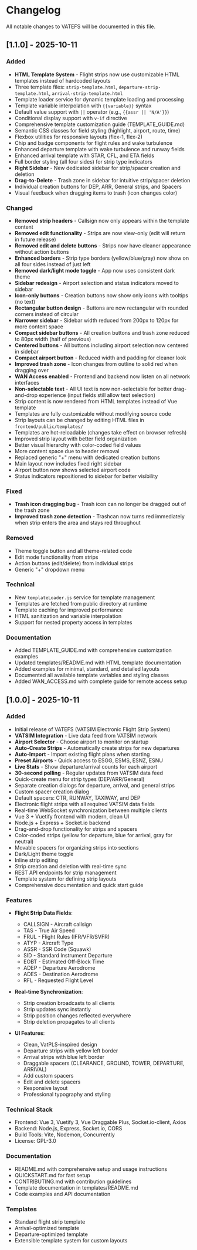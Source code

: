 # Changelog

All notable changes to VATEFS will be documented in this file.

## [1.1.0] - 2025-10-11

### Added
- **HTML Template System** - Flight strips now use customizable HTML templates instead of hardcoded layouts
- Three template files: `strip-template.html`, `departure-strip-template.html`, `arrival-strip-template.html`
- Template loader service for dynamic template loading and processing
- Template variable interpolation with `{{variable}}` syntax
- Default value support with `||` operator (e.g., `{{assr || 'N/A'}}`)
- Conditional display support with `v-if` directive
- Comprehensive template customization guide (TEMPLATE_GUIDE.md)
- Semantic CSS classes for field styling (highlight, airport, route, time)
- Flexbox utilities for responsive layouts (flex-1, flex-2)
- Chip and badge components for flight rules and wake turbulence
- Enhanced departure template with wake turbulence and runway fields
- Enhanced arrival template with STAR, CFL, and ETA fields
- Full border styling (all four sides) for strip type indicators
- **Right Sidebar** - New dedicated sidebar for strip/spacer creation and deletion
- **Drag-to-Delete** - Trash zone in sidebar for intuitive strip/spacer deletion
- Individual creation buttons for DEP, ARR, General strips, and Spacers
- Visual feedback when dragging items to trash (icon changes color)

### Changed
- **Removed strip headers** - Callsign now only appears within the template content
- **Removed edit functionality** - Strips are now view-only (edit will return in future release)
- **Removed edit and delete buttons** - Strips now have cleaner appearance without action buttons
- **Enhanced borders** - Strip type borders (yellow/blue/gray) now show on all four sides instead of just left
- **Removed dark/light mode toggle** - App now uses consistent dark theme
- **Sidebar redesign** - Airport selection and status indicators moved to sidebar
- **Icon-only buttons** - Creation buttons now show only icons with tooltips (no text)
- **Rectangular button design** - Buttons are now rectangular with rounded corners instead of circular
- **Narrower sidebar** - Sidebar width reduced from 200px to 120px for more content space
- **Compact sidebar buttons** - All creation buttons and trash zone reduced to 80px width (half of previous)
- **Centered buttons** - All buttons including airport selection now centered in sidebar
- **Compact airport button** - Reduced width and padding for cleaner look
- **Improved trash zone** - Icon changes from outline to solid red when dragging over
- **WAN Access enabled** - Frontend and backend now listen on all network interfaces
- **Non-selectable text** - All UI text is now non-selectable for better drag-and-drop experience (input fields still allow text selection)
- Strip content is now rendered from HTML templates instead of Vue template
- Templates are fully customizable without modifying source code
- Strip layouts can be changed by editing HTML files in `frontend/public/templates/`
- Templates are hot-reloadable (changes take effect on browser refresh)
- Improved strip layout with better field organization
- Better visual hierarchy with color-coded field values
- More content space due to header removal
- Replaced generic "+" menu with dedicated creation buttons
- Main layout now includes fixed right sidebar
- Airport button now shows selected airport code
- Status indicators repositioned to sidebar for better visibility

### Fixed
- **Trash icon dragging bug** - Trash icon can no longer be dragged out of the trash zone
- **Improved trash zone detection** - Trashcan now turns red immediately when strip enters the area and stays red throughout

### Removed
- Theme toggle button and all theme-related code
- Edit mode functionality from strips
- Action buttons (edit/delete) from individual strips
- Generic "+" dropdown menu

### Technical
- New `templateLoader.js` service for template management
- Templates are fetched from public directory at runtime
- Template caching for improved performance
- HTML sanitization and variable interpolation
- Support for nested property access in templates

### Documentation
- Added TEMPLATE_GUIDE.md with comprehensive customization examples
- Updated templates/README.md with HTML template documentation
- Added examples for minimal, standard, and detailed layouts
- Documented all available template variables and styling classes
- Added WAN_ACCESS.md with complete guide for remote access setup

## [1.0.0] - 2025-10-11

### Added
- Initial release of VATEFS (VATSIM Electronic Flight Strip System)
- **VATSIM Integration** - Live data feed from VATSIM network
- **Airport Selector** - Choose airport to monitor on startup
- **Auto-Create Strips** - Automatically create strips for new departures
- **Auto-Import** - Import existing flight plans when starting
- **Preset Airports** - Quick access to ESGG, ESMS, ESNZ, ESNU
- **Live Stats** - Show departure/arrival counts for each airport
- **30-second polling** - Regular updates from VATSIM data feed
- Quick-create menu for strip types (DEP/ARR/General)
- Separate creation dialogs for departure, arrival, and general strips
- Custom spacer creation dialog
- Default spacers: CTR, RUNWAY, TAXIWAY, and DEP
- Electronic flight strips with all required VATSIM data fields
- Real-time WebSocket synchronization between multiple clients
- Vue 3 + Vuetify frontend with modern, clean UI
- Node.js + Express + Socket.io backend
- Drag-and-drop functionality for strips and spacers
- Color-coded strips (yellow for departure, blue for arrival, gray for neutral)
- Movable spacers for organizing strips into sections
- Dark/Light theme toggle
- Inline strip editing
- Strip creation and deletion with real-time sync
- REST API endpoints for strip management
- Template system for defining strip layouts
- Comprehensive documentation and quick start guide

### Features
- **Flight Strip Data Fields**:
  - CALLSIGN - Aircraft callsign
  - TAS - True Air Speed
  - FRUL - Flight Rules (IFR/VFR/SVFR)
  - ATYP - Aircraft Type
  - ASSR - SSR Code (Squawk)
  - SID - Standard Instrument Departure
  - EOBT - Estimated Off-Block Time
  - ADEP - Departure Aerodrome
  - ADES - Destination Aerodrome
  - RFL - Requested Flight Level

- **Real-time Synchronization**:
  - Strip creation broadcasts to all clients
  - Strip updates sync instantly
  - Strip position changes reflected everywhere
  - Strip deletion propagates to all clients

- **UI Features**:
  - Clean, VatPLS-inspired design
  - Departure strips with yellow left border
  - Arrival strips with blue left border
  - Draggable spacers (CLEARANCE, GROUND, TOWER, DEPARTURE, ARRIVAL)
  - Add custom spacers
  - Edit and delete spacers
  - Responsive layout
  - Professional typography and styling

### Technical Stack
- Frontend: Vue 3, Vuetify 3, Vue Draggable Plus, Socket.io-client, Axios
- Backend: Node.js, Express, Socket.io, CORS
- Build Tools: Vite, Nodemon, Concurrently
- License: GPL-3.0

### Documentation
- README.md with comprehensive setup and usage instructions
- QUICKSTART.md for fast setup
- CONTRIBUTING.md with contribution guidelines
- Template documentation in templates/README.md
- Code examples and API documentation

### Templates
- Standard flight strip template
- Arrival-optimized template
- Departure-optimized template
- Extensible template system for custom layouts

